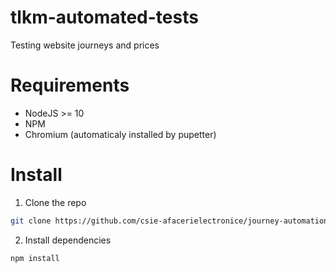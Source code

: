 # tlkm-automated-tests

Testing website journeys and prices

# Requirements

* NodeJS >= 10
* NPM
* Chromium (automaticaly installed by pupetter)

# Install

1. Clone the repo
```bash
git clone https://github.com/csie-afacerielectronice/journey-automation
```

2. Install dependencies

```bash
npm install
```
